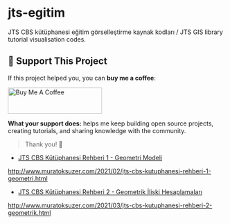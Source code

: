 # jts-egitim
JTS CBS kütüphanesi eğitim görselleştirme kaynak kodları / JTS GIS library tutorial visualisation codes.

## 💛 Support This Project

If this project helped you, you can **buy me a coffee**:

<a href="https://www.buymeacoffee.com/muratoksuzer" target="_blank">
  <img src="https://cdn.buymeacoffee.com/buttons/v2/default-yellow.png" alt="Buy Me A Coffee" height="60" width="217">
</a>

**What your support does:** helps me keep building open source projects, creating tutorials, and sharing knowledge with the community.

> Thank you! 🙏


- [JTS CBS Kütüphanesi Rehberi 1 - Geometri Modeli](http://www.muratoksuzer.com/2021/02/jts-cbs-kutuphanesi-rehberi-1-geometri.html)

http://www.muratoksuzer.com/2021/02/jts-cbs-kutuphanesi-rehberi-1-geometri.html

- [JTS CBS Kütüphanesi Rehberi 2 - Geometrik İlişki Hesaplamaları](
http://www.muratoksuzer.com/2021/03/jts-cbs-kutuphanesi-rehberi-2-geometrik.html) 

http://www.muratoksuzer.com/2021/03/jts-cbs-kutuphanesi-rehberi-2-geometrik.html

